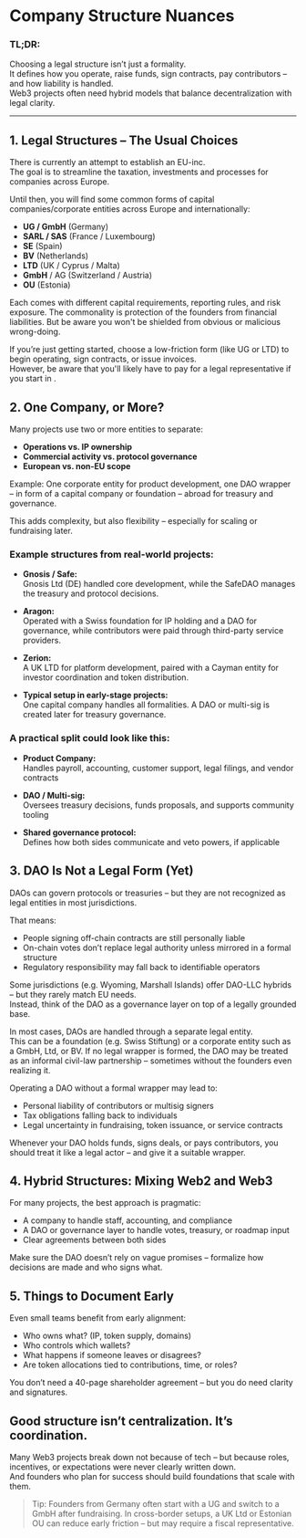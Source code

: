 # Company Structure Nuances

### TL;DR:

Choosing a legal structure isn’t just a formality.  
It defines how you operate, raise funds, sign contracts, pay contributors – and how liability is handled.  
Web3 projects often need hybrid models that balance decentralization with legal clarity.

---

## 1. Legal Structures – The Usual Choices

There is currently an attempt to establish an EU-inc.   
The goal is to streamline the taxation, investments and processes for companies across Europe.  

Until then, you will find some common forms of capital companies/corporate entities across Europe and internationally:

- **UG / GmbH** (Germany)  
- **SARL / SAS** (France / Luxembourg)  
- **SE** (Spain)
- **BV** (Netherlands)  
- **LTD** (UK / Cyprus / Malta)  
- **GmbH** / AG (Switzerland / Austria)  
- **OU** (Estonia)  

Each comes with different capital requirements, reporting rules, and risk exposure.
The commonality is protection of the founders from financial liabilities.
But be aware you won't be shielded from obvious or malicious wrong-doing.

If you’re just getting started, choose a low-friction form (like UG or LTD) to begin operating, sign contracts, or issue invoices.  
However, be aware that you'll likely have to pay for a legal representative if you start in .  



## 2. One Company, or More?

Many projects use two or more entities to separate:

- **Operations vs. IP ownership**  
- **Commercial activity vs. protocol governance**  
- **European vs. non-EU scope**

Example: One corporate entity for product development, one DAO wrapper – in form of a capital company or foundation – abroad for treasury and governance.

This adds complexity, but also flexibility – especially for scaling or fundraising later.

### Example structures from real-world projects:

- **Gnosis / Safe:**  
  Gnosis Ltd (DE) handled core development, while the SafeDAO manages the treasury and protocol decisions.

- **Aragon:**  
  Operated with a Swiss foundation for IP holding and a DAO for governance, while contributors were paid through third-party service providers.

- **Zerion:**  
  A UK LTD for platform development, paired with a Cayman entity for investor coordination and token distribution.

- **Typical setup in early-stage projects:**  
  One capital company handles all formalities. A DAO or multi-sig is created later for treasury governance.

### A practical split could look like this:

- **Product Company:**  
  Handles payroll, accounting, customer support, legal filings, and vendor contracts

- **DAO / Multi-sig:**  
  Oversees treasury decisions, funds proposals, and supports community tooling

- **Shared governance protocol:**  
  Defines how both sides communicate and veto powers, if applicable



## 3. DAO Is Not a Legal Form (Yet)

DAOs can govern protocols or treasuries – but they are not recognized as legal entities in most jurisdictions.

That means:

- People signing off-chain contracts are still personally liable  
- On-chain votes don’t replace legal authority unless mirrored in a formal structure  
- Regulatory responsibility may fall back to identifiable operators

Some jurisdictions (e.g. Wyoming, Marshall Islands) offer DAO-LLC hybrids – but they rarely match EU needs.  
Instead, think of the DAO as a governance layer on top of a legally grounded base.

In most cases, DAOs are handled through a separate legal entity.  
This can be a foundation (e.g. Swiss Stiftung) or a corporate entity such as a GmbH, Ltd, or BV.
If no legal wrapper is formed, the DAO may be treated as an informal civil-law partnership – sometimes without the founders even realizing it.

Operating a DAO without a formal wrapper may lead to:

- Personal liability of contributors or multisig signers  
- Tax obligations falling back to individuals  
- Legal uncertainty in fundraising, token issuance, or service contracts

Whenever your DAO holds funds, signs deals, or pays contributors, you should treat it like a legal actor – and give it a suitable wrapper.



## 4. Hybrid Structures: Mixing Web2 and Web3

For many projects, the best approach is pragmatic:

- A company to handle staff, accounting, and compliance  
- A DAO or governance layer to handle votes, treasury, or roadmap input  
- Clear agreements between both sides

Make sure the DAO doesn’t rely on vague promises – formalize how decisions are made and who signs what.



## 5. Things to Document Early

Even small teams benefit from early alignment:

- Who owns what? (IP, token supply, domains)  
- Who controls which wallets?  
- What happens if someone leaves or disagrees?  
- Are token allocations tied to contributions, time, or roles?

You don’t need a 40-page shareholder agreement – but you do need clarity and signatures.



## Good structure isn’t centralization. It’s coordination.

Many Web3 projects break down not because of tech – but because roles, incentives, or expectations were never clearly written down.  
And founders who plan for success should build foundations that scale with them.

> Tip: Founders from Germany often start with a UG and switch to a GmbH after fundraising.
> In cross-border setups, a UK Ltd or Estonian OU can reduce early friction – but may require a fiscal representative.